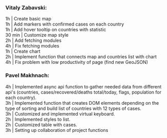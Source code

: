 ### Vitaly Zabavski:

1h          |  Create basic map  
1h          |  Add markers with confirmed cases on each country  
1h          |  Add hover tooltip on countries with statistic  
30 min      |  Customize map style  
2h          |  Add fetching modules  
4h          |  Fix fetching modules  
1h          |  Create chart  
2h          |  Implement function that connects map and countries list with chart  
4h          |  Fix problem with low productivity of page (find new GeoJSON)  

### Pavel Makhnach:
        
4h          |  Implemented async api function to gather needed data from different api's (countries, cases/recovered/deaths total/today, flags, population for each country).  
3h          |  Implemented function that creates DOM elements depending on the type of sorting and build list of countries with 12 types of cases.  
3h          |  Customized and implemented virtual keyboard.  
2h          |  Implemented styles to list.  
2h          |  Customized table with cases.  
3h          |  Setting up collaboration of project functions  
